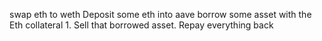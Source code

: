 swap eth to weth
Deposit some eth into aave
borrow some asset with the Eth collateral
    1. Sell that borrowed asset.
Repay everything back
